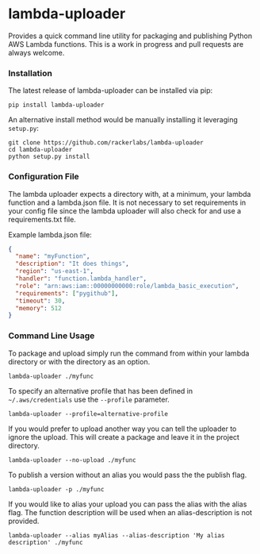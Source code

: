 # lambda-uploader

Provides a quick command line utility for packaging and publishing Python AWS Lambda
functions.  This is a work in progress and pull requests are always welcome.

### Installation
The latest release of lambda-uploader can be installed via pip:
```
pip install lambda-uploader
```
An alternative install method would be manually installing it leveraging `setup.py`:
```
git clone https://github.com/rackerlabs/lambda-uploader
cd lambda-uploader
python setup.py install
```

### Configuration File
The lambda uploader expects a directory with, at a minimum, your lambda function
and a lambda.json file.  It is not necessary to set requirements in your config
file since the lambda uploader will also check for and use a requirements.txt file.

Example lambda.json file:
```json
{
  "name": "myFunction",
  "description": "It does things",
  "region": "us-east-1",
  "handler": "function.lambda_handler",
  "role": "arn:aws:iam::00000000000:role/lambda_basic_execution",
  "requirements": ["pygithub"],
  "timeout": 30,
  "memory": 512
}
```

### Command Line Usage
To package and upload simply run the command from within your lambda directory or
with the directory as an option.
```shell
lambda-uploader ./myfunc
```

To specify an alternative profile that has been defined in `~/.aws/credentials` use the
`--profile` parameter.
```shell
lambda-uploader --profile=alternative-profile
```

If you would prefer to upload another way you can tell the uploader to ignore the upload.
This will create a package and leave it in the project directory.
```shell
lambda-uploader --no-upload ./myfunc
```

To publish a version without an alias you would pass the the publish flag.
```shell
lambda-uploader -p ./myfunc
```

If you would like to alias your upload you can pass the alias with the alias flag. The
function description will be used when an alias-description is not provided.
```shell
lambda-uploader --alias myAlias --alias-description 'My alias description' ./myfunc
```
